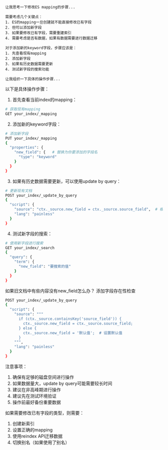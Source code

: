 

```thinking
让我思考一下修改ES mapping的步骤...

需要考虑几个关键点：
1. ES的mapping一旦创建就不能直接修改已有字段
2. 但可以添加新字段
3. 如果要修改已有字段，需要重建索引
4. 需要考虑是否有数据，如果有数据需要进行数据迁移

对于添加新的keyword字段，步骤应该是：
1. 先查看现有mapping
2. 添加新字段
3. 如果有历史数据需要更新
4. 测试新字段的搜索功能

让我组织一下具体的操作步骤...
```

以下是具体操作步骤：

1. 首先查看当前index的mapping：
```bash
# 获取现有mapping
GET your_index/_mapping
```

2. 添加新的keyword字段：
```bash
# 添加新字段
PUT your_index/_mapping
{
  "properties": {
    "new_field": {   # 替换为你要添加的字段名
      "type": "keyword"
    }
  }
}
```

3. 如果有历史数据需要更新，可以使用update by query：
```bash
# 更新现有文档
POST your_index/_update_by_query
{
  "script": {
    "source": "ctx._source.new_field = ctx._source.source_field",  # 根据实际情况设置新字段的值
    "lang": "painless"
  }
}
```

4. 测试新字段的搜索：
```bash
# 使用新字段进行搜索
GET your_index/_search
{
  "query": {
    "term": {
      "new_field": "要搜索的值"
    }
  }
}
```
如果旧文档中有些内容没有new_field怎么办？
添加字段存在性检查
```bash
POST your_index/_update_by_query
{
  "script": {
    "source": """
      if (ctx._source.containsKey('source_field')) {
        ctx._source.new_field = ctx._source.source_field;
      } else {
        ctx._source.new_field = '默认值';  # 设置默认值
      }
    """,
    "lang": "painless"
  }
}
```
注意事项：
1. 确保有足够的磁盘空间进行操作
2. 如果数据量大，update by query可能需要较长时间
3. 建议在非高峰期进行操作
4. 建议先在测试环境验证
5. 操作前最好备份重要数据

如果需要修改已有字段的类型，则需要：
1. 创建新索引
2. 设置正确的mapping
3. 使用reindex API迁移数据
4. 切换别名（如果使用了别名）